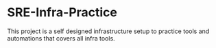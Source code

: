 # SRE-Infra-Practice
This project is a self designed infrastructure setup to practice tools and automations that covers all infra tools. 
